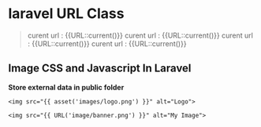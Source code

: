# laravel URL Class

> curent url : {{URL::current()}}
> curent url : {{URL::current()}}
> curent url : {{URL::current()}}
> curent url : {{URL::current()}}







## Image CSS and Javascript In Laravel

**Store external data in public folder**



```
<img src="{{ asset('images/logo.png') }}" alt="Logo">
```

```
<img src="{{ URL('image/banner.png') }}" alt="My Image">
```
